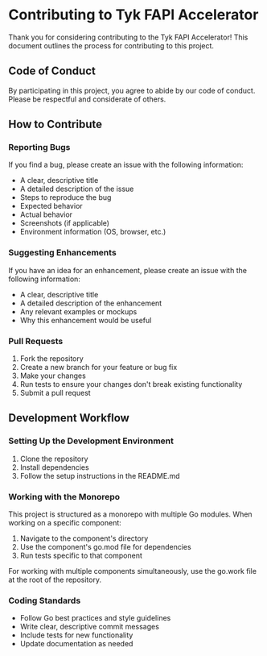 # Contributing to Tyk FAPI Accelerator

Thank you for considering contributing to the Tyk FAPI Accelerator! This document outlines the process for contributing to this project.

## Code of Conduct

By participating in this project, you agree to abide by our code of conduct. Please be respectful and considerate of others.

## How to Contribute

### Reporting Bugs

If you find a bug, please create an issue with the following information:

- A clear, descriptive title
- A detailed description of the issue
- Steps to reproduce the bug
- Expected behavior
- Actual behavior
- Screenshots (if applicable)
- Environment information (OS, browser, etc.)

### Suggesting Enhancements

If you have an idea for an enhancement, please create an issue with the following information:

- A clear, descriptive title
- A detailed description of the enhancement
- Any relevant examples or mockups
- Why this enhancement would be useful

### Pull Requests

1. Fork the repository
2. Create a new branch for your feature or bug fix
3. Make your changes
4. Run tests to ensure your changes don't break existing functionality
5. Submit a pull request

## Development Workflow

### Setting Up the Development Environment

1. Clone the repository
2. Install dependencies
3. Follow the setup instructions in the README.md

### Working with the Monorepo

This project is structured as a monorepo with multiple Go modules. When working on a specific component:

1. Navigate to the component's directory
2. Use the component's go.mod file for dependencies
3. Run tests specific to that component

For working with multiple components simultaneously, use the go.work file at the root of the repository.

### Coding Standards

- Follow Go best practices and style guidelines
- Write clear, descriptive commit messages
- Include tests for new functionality
- Update documentation as needed
